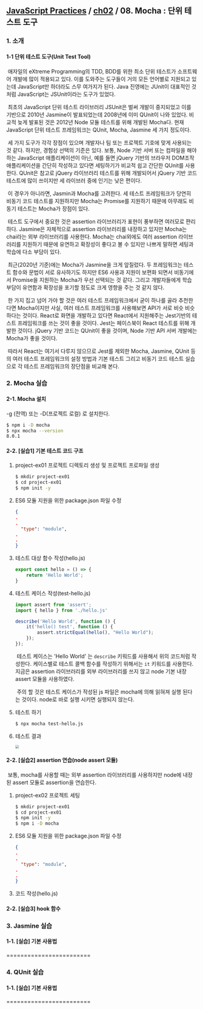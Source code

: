## [JavaScript Practices](https://github.com/kickscar-javascript/basic-practices) / [ch02](https://github.com/kickscar-javascript/basic-practices/tree/master/ch02) / 08. Mocha : 단위 테스트 도구

### 1. 소개

#### 1-1 단위 테스트 도구(Unit Test Tool)

​	애자일의 eXtreme Programming의 TDD, BDD를 위한 최소 단위 테스트가 소프트웨어 개발에 많이 적용되고 있다. 이를 도와주는 도구들이 거의 모든 언어별로 지원되고 있는데 JavaScript만 하더라도 스무 여가지가 된다. Java 진영에는 JUnit이 대표적인 것 처럼 JavaScript는 JSUnit이라는 도구가 있었다.

​	최초의 JavaScript 단위 테스트 라이브러리 JSUnit은 벌써 개발이 중지되었고 이를 기반으로 2010년  Jasmine이 발표되었는데 2008년에 이미 QUnit이 나와 있었다. 비교적 늦게 발표된 것은 2012년 Node 모듈 테스트를 위해 개발된 Mocha다. 현재  JavaScript 단위 테스트 프레임워크는 QUnit, Mocha, Jasmine  세 가지 정도이다.

​	세 가지 도구가 각각 장점이 있으며 개발자나 팀 또는 프로젝트 기호에 맞게 사용되는 것 같다. 하지만, 경험상 선택의 기준은 있다. 보통, Node 기반 서버 또는 컴파일을 해야하는 JavaScript 애플리케이션이 아닌, 예를 들면 jQuery 기반의 브라우저 DOM조작 애플리케이션을 간단히 작성하고 있다면 세팅하기가 비교적 쉽고 간단한 QUnit를 사용한다. QUnit은 참고로 jQuery 라이브러리 테스트를 위해 개발되어서 jQuery 기반 코드 테스트에 많이 쓰이지만 세 라이브러 중에 인기는 낮은 편이다.

​	이 경우가 아니라면,  Jasmin과 Mocha를 고려한다. 세 테스트 프레임워크가 당연히 비동기 코드 테스트를 지원하지만 Mocha는 Promise를 지원하기 때문에 아무래도 비동기 테스트는 Mocha가 장점이 있다.

​	테스트 도구에서 중요한 것은 assertion 라이브러리가 표현이 풍부하면 여러모로 퍈리하다. Jasmine은 자체적으로 assertion 라이브러리를 내장하고 있지만 Mocha는 chai라는 외부 라이브러리를 사용한다. Mocha는 chai외에도 여러 assertion 라이브러리를 지원하기 때문에 유연하고 확장성이 좋다고 볼 수 있지만 나쁘게 말하면 세팅과 학습에 다소 부담이 있다.

​	최근(2020년 기준)에는 Mocha가 Jasmine을 크게 앞질렀다. 두 프레임워크는 테스트 함수와 문법이 서로 유사하기도 하지만 ES6 사용과 지원이 보편화 되면서 비동기에서 Promise을 지원하는 Mocha가 우선 선택되는 것 같다. 그리고 개발자들에게 학습 부담이 유연함과 확장성을 포기할 정도로 크게 영향을 주는 것 같지 않다.

​	한 가지 집고 넘어 가야 할 것은 여러 테스트 프레임워크에서 굳이 하나를 골라 추천한다면 Mocha이지만 사실, 여러 테스트 프레임워크를 사용해보면 API가 서로 비슷 비슷하다는 것이다. React로 화면을 개발하고 있다면 React에서 지원해주는 Jest기반의 테스트 프레임워크를 쓰는 것이 좋을 것이다. Jest는 페이스북이 React 테스트를 위해 개발한 것이다. jQuery 기반 코드는 QUnit이 좋을 것이며, Node 기반 API 서버 개발에는 Mocha가 좋을 것이다. 

​	따라서 React는 여기서 다루지 않으므로 Jest를 제외한 Mocha, Jasmine, QUnit 등의 여러 테스트 프레임워크의 설정 방법과 기본 테스트 그리고 비동기 코드 테스트 실습으로 각 테스트 프레임워크의 장단점을 비교해 본다.

### 2. Mocha 실습

#### 2-1. Mocha 설치

-g (전역) 또는 -D(프로젝트 로컬) 로 설치한다.

```bash
$ npm i -D mocha
$ npx mocha --version
8.0.1 
```

#### 2-2. [실습1] 기본 테스트 코드 구조

1. project-ex01 프로젝트 디렉토리 생성 및 프로젝트 프로파일 생성

   ```bash
   $ mkdir project-ex01
   $ cd project-ex01
   $ npm init -y
   ```

2. ES6 모듈 지원을 위한 package.json 파일 수정

   ```json
   {
   .
   .
     "type": "module",
   .
   .
   }
   ```

3. 테스트 대상 함수 작성(hello.js)

   ```javascript
   export const hello = () => {
       return 'Hello World';
   }
   ```

4. 테스트 케이스 작성(test-hello.js)

   ```javascript
   import assert from 'assert';
   import { hello } from './hello.js'
   
   describe('Hello World', function () {
       it('hello() test', function () {
           assert.strictEqual(hello(), "Hello World");
       });
   });
   ```

   ​	테스트 케이스는 'Hello World' 는 `describe` 키워드를 사용해서 위의 코드처럼 작성한다. 케이스별로 테스트 콜백 함수를 작성하기 위해서는 `it` 키워드를 사용한다. 지금은 assertion 라이브러리를 외부 라이브러리를 쓰지 않고 node 기본 내장 assert 모듈을 사용하였다.

   ​	주의 할 것은 테스트 케이스가 작성된 js 파일은 mocha에 의해 읽혀져 실행 된다는 것이다. node로 바로 실행 시키면 실행되지 않는다.

5. 테스트 하기

   ```bash
   $ npx mocha test-hello.js
   ```

6. 테스트 결과

   <img src="http://image.kickscar.me:8080/markdown/javascript-practices/ch02-0734.png" style="zoom:60%;" />



#### 2-2. [실습2] assertion 연습(node assert 모듈)

​	보통, mocha를 사용할 때는 외부 assertion 라이브러리를 사용하지만 node에 내장된 assert 모듈로 assertion을 연습한다.

1. project-ex02 프로젝트 세팅

   ```bash
   $ mkdir project-ex01
   $ cd project-ex01
   $ npm init -y
   $ npm i -D mocha
   ```

2. ES6 모듈 지원을 위한 package.json 파일 수정

   ```json
   {
   .
   .
     "type": "module",
   .
   .
   }
   ```

3. 코드 작성(hello.js)





#### 2-2. [실습3] hook 함수 





### 3. Jasmine 실습

#### 1-1. [실습] 기본 사용법

========================



### 4. QUnit 실습

#### 1-1. [실습] 기본 사용법

========================